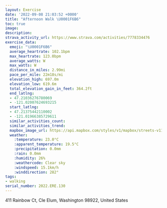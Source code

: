```yaml
---
layout: Exercise
date: '2022-09-08 21:03:52 +0000'
title: "Afternoon Walk \U0001F6B6"
toc: true
image:
description:
strava_activity_url: https://www.strava.com/activities/7778334476
exercise_data:
  emoji: "\U0001F6B6"
  average_heartrate: 102.1bpm
  max_heartrate: 123.0bpm
  average_watts: W
  max_watts: W
  distance_in_miles: 2.99mi
  pace_per_mile: 22m18s/mi
  elevation_high: 697.0m
  elevation_low: 619.6m
  total_elevation_gain_in_feet: 364.2ft
  end_latlng:
  - 47.21036276780069
  - -121.02007624693215
  start_latlng:
  - 47.21375442110002
  - -121.01966385729611
  similar_activities_count:
  similar_activities_trend:
  mapbox_image_url: https://api.mapbox.com/styles/v1/mapbox/streets-v11/static/path-5+787af2-1.0(uud_HxjtaVAHKJc%40V%5DX%3FTELWXUHU%3FLIE%3FQMI%5BKSIEG%3FSDURKFg%40Jo%40BGDGPGB_%40HYJi%40Dg%40NICUY_%40SG%3FEBEDAJGKYI%5DDa%40PQ%3FIBs%40l%40%5BL%5DXUF%5BT%5DDI%3FWRQXI%40GEK%3FaAn%40GFEXMRUNQBILWr%40IFQCIFIVWj%40CNAVKf%40I%7C%40a%40t%40Mv%40INAn%40Kf%40%3FXGHI%3FEDGv%40KVOPARPE%3F%40IYVLFo%40CGPWFm%40AO%3FBB%3FDEN%5B%3F_%40F_%40R_AZ_ANsABORWZQJq%40Pc%40h%40g%40h%40q%40LKFKNe%40LSHGLEFDD%3FNKPER%3FRBX%5BNEf%40HN%3FJAFGDe%40HSb%40U%7C%40Q%60%40WNAJ%40PDJHXFTA%60%40D%5CN%5EHRI%5Cs%40%7C%40OnA_%40TAVGNB%3FTHV%5CRJJFPBPHDDb%40BB%40AIYKAGFEXEp%40ICGB%40PATWZKTED%5Ea%40HOLc%40EBBIAMLYJIBE%3FOBB%40HL_%40G%40ENAOJABDAA%3F%40%3FAIFGAJ%3FBCAA%3F%40FMONHIAMEEH%5DIEDc%40AHHFHKJ_%40XOFSNoA%40CBBDALKFMJk%40FERIHKH_AJHHIRWNm%40n%40a%40NSL%5BPWBa%40BFJ%3FXIXSXAd%40FJKDe%40G_%40g%40c%40DEDc%40MSGUAkAGYUq%40SUMc%40A_%40BUJYTYRk%40ACH%3FPDET%40V%40JJLJRLf%40J%7C%40%40t%40FTBFXVD%40d%40SL%3FTD%5E%3F%5EOIe%40SYMa%40SSQaAG_ABm%40%3FeBKo%40%40IHK%40IAa%40%3F%7B%40Dq%40Ko%40JYEW%40CJ%40x%40%7C%40H%3FVIF%3FDX%5Eb%40Bn%40Hr%40RZHZ%40PTp%40JTNLJBb%40r%40Cb%40%40d%40HNDr%40DHLL),pin-s-s+e5b22e(-121.02333,47.21515),pin-s-f+89ae00(-121.01926000000002,47.211100000000044)/auto/800x800?access_token=pk.eyJ1Ijoiam9zaGJlY2ttYW4iLCJhIjoiY205eWR2aDd1MWZ6djJrbXc4a3M0bWZleiJ9.XiG9OWkNcZk2QzjJbxLB4A
  weather:
    :temperature: 23.0°C
    :apparent_temperature: 19.5°C
    :precipitation: 0.0mm
    :rain: 0.0mm
    :humidity: 26%
    :weathercode: Clear sky
    :windspeed: 15.1km/h
    :winddirection: 282°
tags:
- walking
serial_number: 2022.ERE.130
---
```

411 Rainbow Ct, Cle Elum, Washington 98922, United States
